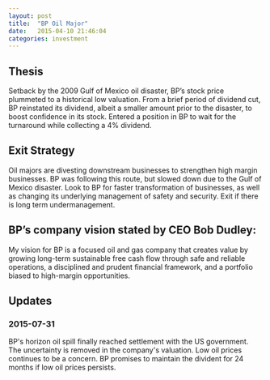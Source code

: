 ```yaml
---
layout: post
title:  "BP Oil Major"
date:   2015-04-10 21:46:04
categories: investment
---
```


## Thesis

Setback by the 2009 Gulf of Mexico oil disaster, BP’s stock price plummeted to a historical low valuation. From a brief period of dividend cut, BP reinstated its dividend, albeit a smaller amount prior to the disaster, to boost confidence in its stock. Entered a position in BP to wait for the turnaround while collecting a 4% dividend. 

<!--more-->

## Exit Strategy

Oil majors are divesting downstream businesses to strengthen high margin businesses. BP was following this route, but slowed down due to the Gulf of Mexico disaster. Look to BP for faster transformation of businesses, as well as changing its underlying management of safety and security. Exit if there is long term undermanagement. 



## BP’s company vision stated by CEO Bob Dudley:

My vision for BP is a focused oil and gas company that creates value by growing long-term sustainable free cash flow through safe and reliable operations, a disciplined and prudent financial framework, and a portfolio biased to high-margin opportunities.

## Updates

### 2015-07-31
 BP's horizon oil spill finally reached settlement with the US government. The uncertainty is removed in the company's valuation. Low oil prices continues to be a concern. BP promises to maintain the divident for 24 months if low oil prices persists.  


